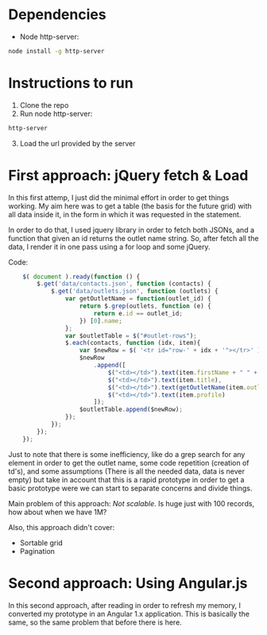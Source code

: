 # Dependencies
* Node http-server:
```bash
node install -g http-server
```

# Instructions to run

1. Clone the repo
2. Run node http-server:
```bash
http-server
```
3. Load the url provided by the server

# First approach: jQuery fetch & Load
In this first attemp, I just did the minimal effort in order to get things
working. My aim here was to get a table (the basis for the future grid) with
all data inside it, in the form in which it was requested in the statement.

In order to do that, I used jquery library in order to fetch both JSONs, and
a function that given an id returns the outlet name string.
So, after fetch all the data, I render it in one pass using a for loop and
some jQuery.

Code:

```javascript
    $( document ).ready(function () {
        $.get('data/contacts.json', function (contacts) {
            $.get('data/outlets.json', function (outlets) {
                var getOutletName = function(outlet_id) {
                    return $.grep(outlets, function (e) {
                        return e.id == outlet_id;
                    }) [0].name;
                };
                var $outletTable = $("#outlet-rows");
                $.each(contacts, function (idx, item){
                    var $newRow = $( '<tr id="row-' + idx + '"></tr>' );
                    $newRow
                        .append([
                            $("<td></td>").text(item.firstName + " " + item.lastName),
                            $("<td></td>").text(item.title),
                            $("<td></td>").text(getOutletName(item.outletId)),
                            $("<td></td>").text(item.profile)
                        ]);
                    $outletTable.append($newRow);
                });
            });
        });
    });
 ```

 Just to note that there is some inefficiency, like do a grep search for any
 element in order to get the outlet name, some code repetition (creation of td's),
 and some assumptions (There is all the needed data, data is never empty)
 but take in account that this is a rapid prototype in order to get a basic
 prototype were we can start to separate concerns and divide things.

 Main problem of this approach: *Not scalable*. Is huge just with 100 records, how about when we have 1M?

 Also, this approach didn't cover:

 * Sortable grid
 * Pagination

# Second approach: Using Angular.js

In this second approach, after reading in order to refresh my memory, I converted my prototype
in an Angular 1.x application. This is basically the same, so the same problem that before there
is here.


